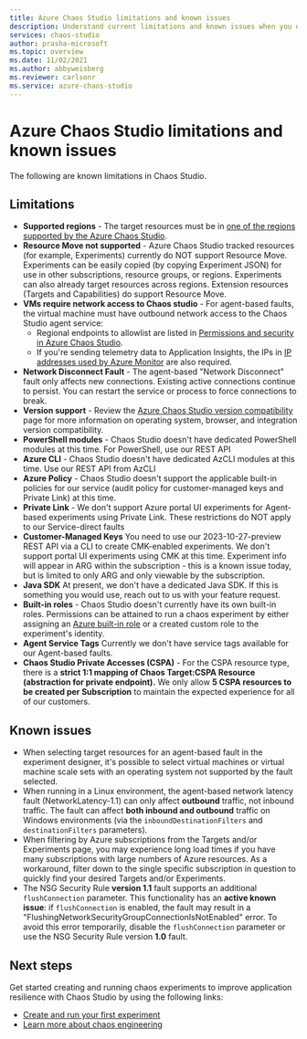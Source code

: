 ```yaml
---
title: Azure Chaos Studio limitations and known issues
description: Understand current limitations and known issues when you use Azure Chaos Studio.
services: chaos-studio
author: prasha-microsoft 
ms.topic: overview
ms.date: 11/02/2021
ms.author: abbyweisberg
ms.reviewer: carlsonr
ms.service: azure-chaos-studio
---
```


# Azure Chaos Studio limitations and known issues

The following are known limitations in Chaos Studio. 

## Limitations

- **Supported regions** - The target resources must be in [one of the regions supported by the Azure Chaos Studio](https://azure.microsoft.com/global-infrastructure/services/?products=chaos-studio).
- **Resource Move not supported** - Azure Chaos Studio tracked resources (for example, Experiments) currently do NOT support Resource Move. Experiments can be easily copied (by copying Experiment JSON) for use in other subscriptions, resource groups, or regions. Experiments can also already target resources across regions. Extension resources (Targets and Capabilities) do support Resource Move. 
- **VMs require network access to Chaos studio** - For agent-based faults, the virtual machine must have outbound network access to the Chaos Studio agent service:
    - Regional endpoints to allowlist are listed in [Permissions and security in Azure Chaos Studio](chaos-studio-permissions-security.md#network-security).
    - If you're sending telemetry data to Application Insights, the IPs in [IP addresses used by Azure Monitor](../azure-monitor/ip-addresses.md) are also required.
- **Network Disconnect Fault** - The agent-based "Network Disconnect" fault only affects new connections. Existing active connections continue to persist. You can restart the service or process to force connections to break.
- **Version support** - Review the [Azure Chaos Studio version compatibility](chaos-studio-versions.md) page for more information on operating system, browser, and integration version compatibility.
- **PowerShell modules** - Chaos Studio doesn't have dedicated PowerShell modules at this time. For PowerShell, use our REST API
- **Azure CLI** - Chaos Studio doesn't have dedicated AzCLI modules at this time. Use our REST API from AzCLI
- **Azure Policy** - Chaos Studio doesn't support the applicable built-in policies for our service (audit policy for customer-managed keys and Private Link) at this time. 
- **Private Link** - We don't support Azure portal UI experiments for Agent-based experiments using Private Link. These restrictions do NOT apply to our Service-direct faults
- **Customer-Managed Keys** You need to use our 2023-10-27-preview REST API via a CLI to create CMK-enabled experiments. We don't support portal UI experiments using CMK at this time. Experiment info will appear in ARG within the subscription - this is a known issue today, but is limited to only ARG and only viewable by the subscription. 
- **Java SDK** At present, we don't have a dedicated Java SDK. If this is something you would use, reach out to us with your feature request. 
- **Built-in roles** - Chaos Studio doesn't currently have its own built-in roles. Permissions can be attained to run a chaos experiment by either assigning an [Azure built-in role](chaos-studio-fault-providers.md) or a created custom role to the experiment's identity.
- **Agent Service Tags** Currently we don't have service tags available for our Agent-based faults.
- **Chaos Studio Private Accesses (CSPA)** - For the CSPA resource type, there is a **strict 1:1 mapping of Chaos Target:CSPA Resource (abstraction for private endpoint).** We only allow **5 CSPA resources to be created per Subscription** to maintain the expected experience for all of our customers.  

## Known issues
- When selecting target resources for an agent-based fault in the experiment designer, it's possible to select virtual machines or virtual machine scale sets with an operating system not supported by the fault selected.
- When running in a Linux environment, the agent-based network latency fault (NetworkLatency-1.1) can only affect **outbound** traffic, not inbound traffic. The fault can affect **both inbound and outbound** traffic on Windows environments (via the `inboundDestinationFilters` and `destinationFilters` parameters).
- When filtering by Azure subscriptions from the Targets and/or Experiments page, you may experience long load times if you have many subscriptions with large numbers of Azure resources. As a workaround, filter down to the single specific subscription in question to quickly find your desired Targets and/or Experiments.
- The NSG Security Rule **version 1.1** fault supports an additional `flushConnection` parameter. This functionality has an **active known issue**: if `flushConnection` is enabled, the fault may result in a "FlushingNetworkSecurityGroupConnectionIsNotEnabled" error. To avoid this error temporarily, disable the `flushConnection` parameter or use the NSG Security Rule version **1.0** fault.


## Next steps
Get started creating and running chaos experiments to improve application resilience with Chaos Studio by using the following links:
- [Create and run your first experiment](chaos-studio-tutorial-service-direct-portal.md)
- [Learn more about chaos engineering](chaos-studio-chaos-engineering-overview.md)
